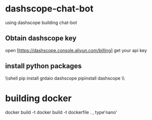 # dashscope-chat-bot
using dashscope building chat-bot
## Obtain dashscope key
open [https://dashscope.console.aliyun.com/billing] get your api key
## install python packages
\\\shell  pip install grdaio dashscope
pipinstall dashscope
\\\

# building docker
docker build -t docker build -t dockerfile . , type'nano'
